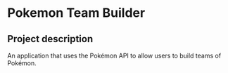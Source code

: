 # Pokemon Team Builder

## Project description
An application that uses the Pokémon API to allow users to build teams of Pokémon.
